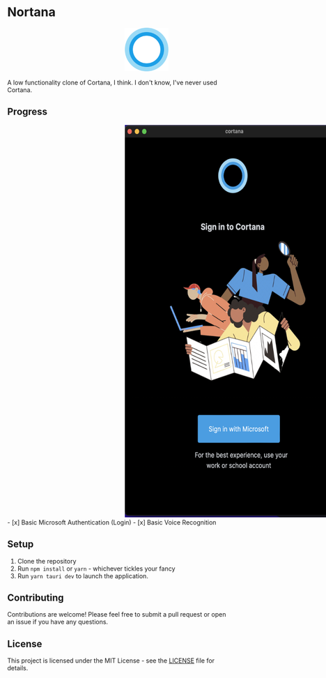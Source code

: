 # Nortana

<img src="/public/cortana.svg" width="100" height="100" style= "margin-left: 270px"/>
<br>

A low functionality clone of Cortana, I think. I don't know, I've never used Cortana.

## Progress

<img src="/public/screenshot.png" width="600" height="900" style= "margin-left: 270px"/>
<br>
- [x] Basic Microsoft Authentication (Login)
- [x] Basic Voice Recognition

## Setup

1. Clone the repository
2. Run `npm install` or `yarn` - whichever tickles your fancy
3. Run `yarn tauri dev` to launch the application.

## Contributing

Contributions are welcome! Please feel free to submit a pull request or open an issue if you have any questions.

## License

This project is licensed under the MIT License - see the [LICENSE](LICENSE) file for details.